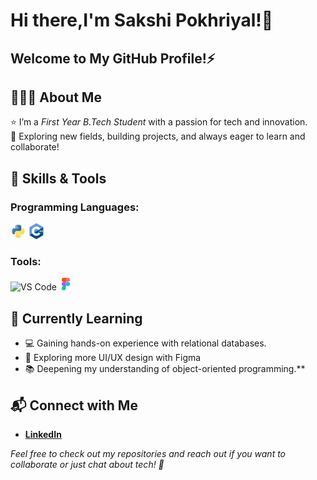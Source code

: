 # Hi there,I'm Sakshi Pokhriyal!👋

## Welcome to My GitHub Profile!⚡️

## 👩🏻‍🎓 About Me
⭐️ I’m a _First Year B.Tech Student_ with a passion for tech and innovation.  
🚀 Exploring new fields, building projects, and always eager to learn and collaborate!

## 🔧 Skills & Tools  
### **Programming Languages**:  
<img src="https://raw.githubusercontent.com/devicons/devicon/master/icons/python/python-original.svg" alt="Python" width="25" height="25"/> <img src="https://raw.githubusercontent.com/devicons/devicon/master/icons/cplusplus/cplusplus-original.svg" alt="C++" width="25" height="25"/>

 
### **Tools**:  
<img src="https://cdn.jsdelivr.net/gh/devicons/devicon/icons/vscode/vscode-original.svg" alt="VS Code" width="20" height="20"/> <img src="https://raw.githubusercontent.com/devicons/devicon/master/icons/figma/figma-original.svg" alt="Figma" width="20" height="20"/>


## 🌱 Currently Learning
- 💻 Gaining hands-on experience with relational databases.
- 🔎 Exploring more UI/UX design with Figma
- 📚 Deepening my understanding of object-oriented programming.**

## 📬 Connect with Me
- **[LinkedIn](https://www.linkedin.com/in/sakshi-pokhriyal/)**

*Feel free to check out my repositories and reach out if you want to collaborate or just chat about tech! 🚀*

